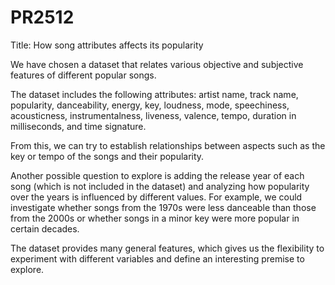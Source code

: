 # PR2512
Title: How song attributes affects its popularity 

We have chosen a dataset that relates various objective and subjective features of different popular songs.

The dataset includes the following attributes: artist name, track name, popularity, danceability, energy, key, loudness, mode, speechiness, acousticness, instrumentalness, liveness, valence, tempo, duration in milliseconds, and time signature.

From this, we can try to establish relationships between aspects such as the key or tempo of the songs and their popularity.

Another possible question to explore is adding the release year of each song (which is not included in the dataset) and analyzing how popularity over the years is influenced by different values. For example, we could investigate whether songs from the 1970s were less danceable than those from the 2000s or whether songs in a minor key were more popular in certain decades.

The dataset provides many general features, which gives us the flexibility to experiment with different variables and define an interesting premise to explore.
